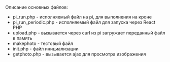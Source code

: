 Описание основных файлов:
* pi_run.php - исполняемый файл на pi, для выполнения на кроне
* pi_run_periodic.php - исполняемый файл для запуска через React PHP
* upload.php - вызывается через curl из pi загружает переданный файл в память
* makephoto - тестовый файл
* init.php - файл инициализации
* getphoto.php - вызывается ajax для просмотра изображения